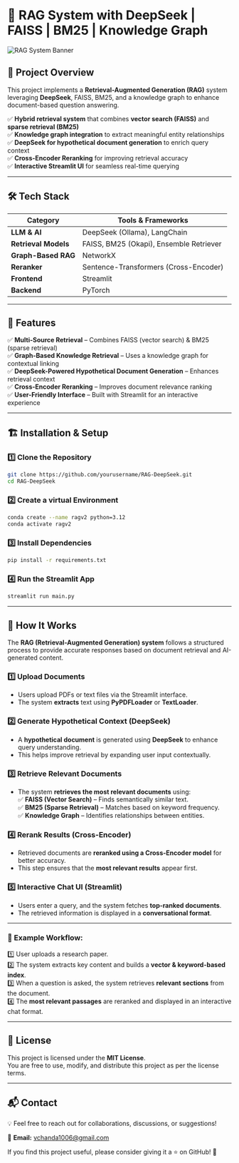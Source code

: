 # 🚀 RAG System with DeepSeek | FAISS | BM25 | Knowledge Graph

![RAG System Banner]([https://user-images.githubusercontent.com/example/banner.png](https://pureinsights.com/wp-content/webp-express/webp-images/uploads/2024/01/RAG-retrieval-augmented-generation-use-case-short-banner-image.jpg.webp))  

## 📌 Project Overview  
This project implements a **Retrieval-Augmented Generation (RAG)** system leveraging **DeepSeek**, FAISS, BM25, and a knowledge graph to enhance document-based question answering.  

✅  **Hybrid retrieval system** that combines **vector search (FAISS)** and **sparse retrieval (BM25)**  
✅  **Knowledge graph integration** to extract meaningful entity relationships  
✅  **DeepSeek for hypothetical document generation** to enrich query context  
✅  **Cross-Encoder Reranking** for improving retrieval accuracy  
✅  **Interactive Streamlit UI** for seamless real-time querying  

---

## 🛠️ Tech Stack  

| Category              | Tools & Frameworks |
|----------------------|------------------|
| **LLM & AI**        | DeepSeek (Ollama), LangChain |
| **Retrieval Models** | FAISS, BM25 (Okapi), Ensemble Retriever |
| **Graph-Based RAG**  | NetworkX |
| **Reranker**        | Sentence-Transformers (Cross-Encoder) |
| **Frontend**        | Streamlit |
| **Backend**         | PyTorch |

---

## 🚀 Features  

✅ **Multi-Source Retrieval** – Combines FAISS (vector search) & BM25 (sparse retrieval)  
✅ **Graph-Based Knowledge Retrieval** – Uses a knowledge graph for contextual linking  
✅ **DeepSeek-Powered Hypothetical Document Generation** – Enhances retrieval context  
✅ **Cross-Encoder Reranking** – Improves document relevance ranking  
✅ **User-Friendly Interface** – Built with Streamlit for an interactive experience  

---

## 🏗️ Installation & Setup  

### **1️⃣ Clone the Repository**  
```bash
git clone https://github.com/yourusername/RAG-DeepSeek.git
cd RAG-DeepSeek
```

### **2️⃣ Create a virtual Environment**  
```bash
conda create --name ragv2 python=3.12
conda activate ragv2
```

### **3️⃣ Install Dependencies**  
```bash
pip install -r requirements.txt
```

### **4️⃣ Run the Streamlit App**  
```bash
streamlit run main.py
```
---
## 🧩 How It Works  

The **RAG (Retrieval-Augmented Generation) system** follows a structured process to provide accurate responses based on document retrieval and AI-generated content.  

### **1️⃣ Upload Documents**  
- Users upload PDFs or text files via the Streamlit interface.  
- The system **extracts** text using **PyPDFLoader** or **TextLoader**.  

### **2️⃣ Generate Hypothetical Context (DeepSeek)**  
- A **hypothetical document** is generated using **DeepSeek** to enhance query understanding.  
- This helps improve retrieval by expanding user input contextually.  

### **3️⃣ Retrieve Relevant Documents**  
- The system **retrieves the most relevant documents** using:  
  ✅ **FAISS (Vector Search)** – Finds semantically similar text.  
  ✅ **BM25 (Sparse Retrieval)** – Matches based on keyword frequency.  
  ✅ **Knowledge Graph** – Identifies relationships between entities.  

### **4️⃣ Rerank Results (Cross-Encoder)**  
- Retrieved documents are **reranked using a Cross-Encoder model** for better accuracy.  
- This step ensures that the **most relevant results** appear first.  

### **5️⃣ Interactive Chat UI (Streamlit)**  
- Users enter a query, and the system fetches **top-ranked documents**.  
- The retrieved information is displayed in a **conversational format**.  
---
### **📌 Example Workflow:**  

1️⃣ User uploads a research paper.  
2️⃣ The system extracts key content and builds a **vector & keyword-based index**.  
3️⃣ When a question is asked, the system retrieves **relevant sections** from the document.  
4️⃣ The **most relevant passages** are reranked and displayed in an interactive chat format.  

---

## 📜 License  

This project is licensed under the **MIT License**.  
You are free to use, modify, and distribute this project as per the license terms.  

---

## 📬 Contact  

💡 Feel free to reach out for collaborations, discussions, or suggestions!  

📧 **Email:** vchanda1006@gmail.com  

If you find this project useful, please consider giving it a ⭐ on GitHub! 🚀  

